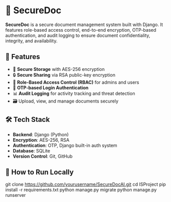 # 🔐 SecureDoc

**SecureDoc** is a secure document management system built with Django. It features role-based access control, end-to-end encryption, OTP-based authentication, and audit logging to ensure document confidentiality, integrity, and availability.

## 🚀 Features

- 🧾 **Secure Storage** with AES-256 encryption
- 🔒 **Secure Sharing** via RSA public-key encryption
- 👥 **Role-Based Access Control (RBAC)** for admins and users
- 🔑 **OTP-based Login Authentication**
- 📊 **Audit Logging** for activity tracking and threat detection
- 🗃️ Upload, view, and manage documents securely

## 🛠 Tech Stack

- **Backend**: Django (Python)
- **Encryption**: AES-256, RSA
- **Authentication**: OTP, Django built-in auth system
- **Database**: SQLite
- **Version Control**: Git, GitHub


## 🧪 How to Run Locally

git clone https://github.com/yourusername/SecureDocAI.git
cd ISProject
pip install -r requirements.txt
python manage.py migrate
python manage.py runserver



